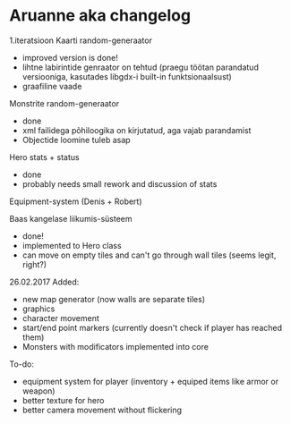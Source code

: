# Aruanne aka changelog
1.iteratsioon
Kaarti random-generaator
   - improved version is done!
   - lihtne labirintide genraator on tehtud (praegu töötan parandatud versiooniga, kasutades libgdx-i built-in funktsionaalsust)
   - graafiline vaade
   
Monstrite random-generaator
   - done
   - xml failidega põhiloogika on kirjutatud, aga vajab parandamist
   - Objectide loomine tuleb asap
   
Hero stats + status
   - done
   - probably needs small rework and discussion of stats
   
Equipment-system (Denis + Robert)

Baas kangelase liikumis-süsteem
 - done!
 - implemented to Hero class
 - can move on empty tiles and can't go through wall tiles (seems legit, right?)
 
 26.02.2017
 Added:
  - new map generator (now walls are separate tiles)
  - graphics
  - character movement
  - start/end point markers (currently doesn't check if player has reached them)
  - Monsters with modificators implemented into core
  
 To-do:
  - equipment system for player (inventory + equiped items like armor or weapon)
  - better texture for hero
  - better camera movement without flickering
